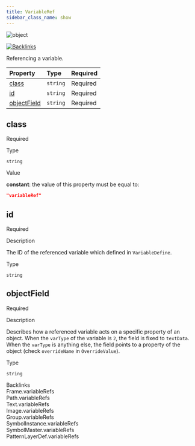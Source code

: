 ```yaml
---
title: VariableRef
sidebar_class_name: show
---
```


<div className="section-badges">

<div><img alt="object" src="https://img.shields.io/badge/object-object?label=Type" /></div>

<a href="#backlinks"><img alt="Backlinks" src="https://img.shields.io/badge/8-Backlinks?label=Backlinks&color=%230ea5e9" /></a>

</div>

Referencing a variable.

<div className="property-preview">

<div className="property-table">

| Property                    | Type     | Required                                            |
| :-------------------------- | :------- | :-------------------------------------------------- |
| [class](#class)             | `string` | <span className="property-required">Required</span> |
| [id](#id)                   | `string` | <span className="property-required">Required</span> |
| [objectField](#objectfield) | `string` | <span className="property-required">Required</span> |

</div>

</div>

<div className="property">

<div className="property-heading">

## class

<span className="property-required">Required</span>

</div>

<div className="property-item">

Type

`string`

</div>

<div className="property-item">

Value

<div className="value-description">

**constant**: the value of this property must be equal to:

```json
"variableRef"
```

</div>

</div>

</div>

<div className="property">

<div className="property-heading">

## id

<span className="property-required">Required</span>

</div>

<div className="property-item">

Description

The ID of the referenced variable which defined in `VariableDefine`.

</div>

<div className="property-item">

Type

`string`

</div>

</div>

<div className="property">

<div className="property-heading">

## objectField

<span className="property-required">Required</span>

</div>

<div className="property-item">

Description

Describes how a referenced variable acts on a specific property of an object.
When the `varType` of the variable is `2`, the field is fixed to `textData`.
When the `varType` is anything else, the field points to a property of the object (check `overrideName` in `OverrideValue`).

</div>

<div className="property-item">

Type

`string`

</div>

</div>

<div id="backlinks" className="section-backlinks">

<div className="backlinks-title">Backlinks</div>

<div className="backlink">
      <Link to='/specs/vectorgraphics/frame#variablerefs'>Frame.variableRefs</Link>
      </div>

<div className="backlink">
      <Link to='/specs/vectorgraphics/path#variablerefs'>Path.variableRefs</Link>
      </div>

<div className="backlink">
      <Link to='/specs/vectorgraphics/text#variablerefs'>Text.variableRefs</Link>
      </div>

<div className="backlink">
      <Link to='/specs/vectorgraphics/image#variablerefs'>Image.variableRefs</Link>
      </div>

<div className="backlink">
      <Link to='/specs/vectorgraphics/group#variablerefs'>Group.variableRefs</Link>
      </div>

<div className="backlink">
      <Link to='/specs/vectorgraphics/symbol-instance#variablerefs'>SymbolInstance.variableRefs</Link>
      </div>

<div className="backlink">
      <Link to='/specs/vectorgraphics/symbol-master#variablerefs'>SymbolMaster.variableRefs</Link>
      </div>

<div className="backlink">
      <Link to='/specs/vectorgraphics/pattern-layer-def#variablerefs'>PatternLayerDef.variableRefs</Link>
      </div>

</div>
